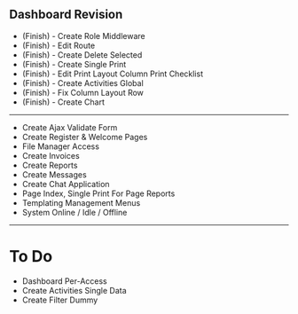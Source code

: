 ## Dashboard Revision

- (Finish) - Create Role Middleware
- (Finish) - Edit Route
- (Finish) - Create Delete Selected
- (Finish) - Create Single Print
- (Finish) - Edit Print Layout Column Print Checklist
- (Finish) - Create Activities Global
- (Finish) - Fix Column Layout Row
- (Finish) - Create Chart
--------------------------------------------------
- Create Ajax Validate Form
- Create Register & Welcome Pages
- File Manager Access
- Create Invoices
- Create Reports
- Create Messages
- Create Chat Application
- Page Index, Single Print For Page Reports
- Templating Management Menus
- System Online / Idle / Offline
--------------------------------------------------
# To Do
- Dashboard Per-Access
- Create Activities Single Data
- Create Filter Dummy
